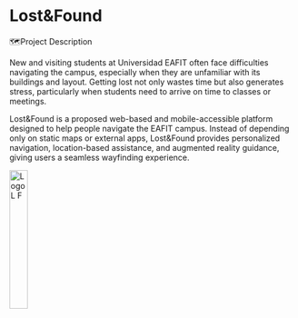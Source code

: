 # Lost&Found

🗺️Project Description

New and visiting students at Universidad EAFIT often face difficulties navigating the campus, especially when they are unfamiliar with its buildings and layout. Getting lost not only wastes time but also generates stress, particularly when students need to arrive on time to classes or meetings.

Lost&Found is a proposed web-based and mobile-accessible platform designed to help people navigate the EAFIT campus. Instead of depending only on static maps or external apps, Lost&Found provides personalized navigation, location-based assistance, and augmented reality guidance, giving users a seamless wayfinding experience.


<img width="25%" height="25%" alt="Logo L F" src="https://github.com/user-attachments/assets/79fa1283-0cda-4faa-b4b4-3c1219285465" />
